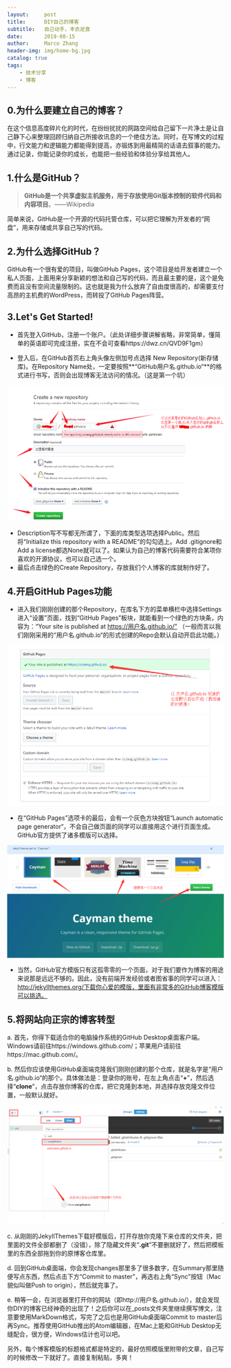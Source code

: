 ```yaml
---
layout:     post
title:      DIY自己的博客
subtitle:   自己动手，丰衣足食
date:       2019-08-15
author:     Marco Zhang
header-img: img/home-bg.jpg
catalog: true
tags:
    - 技术分享
    - 博客
---
```


## 0.为什么要建立自己的博客？

在这个信息高度碎片化的时代，在纷纷扰扰的网路空间给自己留下一片净土是让自己静下心来整理回顾归纳自己所接收讯息的一个绝佳方法。同时，在写博文的过程中，行文能力和逻辑能力都能得到提高，亦锻炼到用最精简的话语去叙事的能力。通过记录，你能记录你的成长，也能把一些经验和体验分享给其他人。

## 1.什么是GitHub？

> **GitHub是一个共享虚拟主机服务，用于存放使用Git版本控制的软件代码和内容项目**。——Wikipedia

简单来说，GitHub是一个开源的代码托管仓库，可以把它理解为开发者的“网盘”，用来存储或共享自己写的代码。

## 2.为什么选择GitHub？

GitHub有一个很有爱的项目，叫做GitHub Pages，这个项目是给开发者建立一个私人页面，上面用来分享新颖的想法和自己写的代码，而且最主要的是，这个是免费而且没有空间流量限制的。这也就是我为什么放弃了自由度很高的，却需要支付高昂的主机费的WordPress，而转投了GitHub Pages阵营。

## 3.Let's Get Started!

* 首先登入GitHub，注册一个账户。（此处详细步骤讲解省略，非常简单，懂简单的英语即可完成注册，实在不会可查看https://dwz.cn/QVD9F1gm）

* 登入后，在GitHub首页右上角头像左侧加号点选择 New Repository(新存储库)。在Repository Name处，一定要按照**“GitHub用户名.github.io“**的格式进行书写，否则会出现博客无法访问的情况。（这是第一个坑）

![1250458-20171017153553099-864426472](https://github.com/MarcoZhang703/MarcoZhang703.github.io/raw/master/_posts/assets/1250458-20171017153553099-864426472.png)

* Description写不写都无所谓了，下面的库类型选项选择Public。然后将“Initialize this repository with a README“的勾勾选上。Add .gitignore和Add a license都选None就可以了。如果认为自己的博客代码需要符合某项你喜欢的开源协议，也可以自己选一个。
* 最后点击绿色的Create Repository，存放我们个人博客的库就制作好了。

## 4.开启GitHub Pages功能

* 进入我们刚刚创建的那个Repository，在库名下方的菜单横栏中选择Settings进入“设置”页面，找到“GitHub Pages”板块，就能看到一个绿色的方块条，内容为：“Your site is published at https://用户名.github.io/” （一般而言以我们刚刚采用的“用户名.github.io“的形式创建的Repo会默认自动开启此功能。）

![img](https://github.com/MarcoZhang703/MarcoZhang703.github.io/raw/master/_posts/assets/1250458-20171017153612084-222458600.png)

* 在“GitHub Pages”选项卡的最后，会有一个灰色方块按钮“Launch automatic page generator“，不会自己做页面的同学可以直接用这个进行页面生成。GitHub官方提供了诸多模版可以选择。

![img](https://github.com/MarcoZhang703/MarcoZhang703.github.io/raw/master/_posts/assets/1250458-20171017153620459-1846640047.png)

* 当然，GitHub官方模版只有这孤零零的一个页面，对于我们要作为博客的用途来说那是远远不够的。因此，没有前端开发经验或者图省事的同学可以进入：http://jekyllthemes.org/下载你心爱的模版，里面有非常多的GitHub博客模版可以挑选。

## 5.将网站向正宗的博客转型

a. 首先，你得下载适合你的电脑操作系统的GitHub Desktop桌面客户端。Windows请前往https://windows.github.com/；苹果用户请前往https://mac.github.com/。

b. 然后你应该使用GitHub桌面端克隆我们刚刚创建的那个仓库，就是名字是“用户名.github.io“的那个。具体做法是：登录你的账号，在左上角点击“**+**”，然后选择“**clone**”，点击存放你博客的仓库，把它克隆到本地，并选择存放克隆文件位置，一般默认就好。

![img](https://github.com/MarcoZhang703/MarcoZhang703.github.io/raw/master/_posts/assets/1250458-20171017153627709-411018380.png)

c. 从刚刚的JekyllThemes下载好模版后，打开存放你克隆下来仓库的文件夹，把里面的文件全部都删了（没错），除了隐藏文件夹“**.git**”不要删就好了，然后把模板里的东西全部拖到你的原博客仓库里。

d. 回到GitHub桌面端，你会发现changes那里多了很多数字，在Summary那里随便写点东西，然后点击下方“Commit to master”，再选右上角“Sync”按钮（Mac貌似叫做Push to origin），然后就完事了。

e. 稍等一会，在浏览器里打开你的网站（即http://用户名.github.io/），就会发现你DIY的博客已经神奇的出现了！之后你可以在_posts文件夹里继续撰写博文，注意要使用MarkDown格式，写完了之后也是用GitHub桌面端Commit to master后再Sync。推荐使用GitHub推出的Atom编辑器，在Mac上能和GitHub Desktop无缝配合，很方便，Windows估计也可以吧。

另外，每个博客模版的标题格式都是特定的，最好仿照模版里附带的文章，自己写的时候修改一下就好了。直接复制粘贴，多爽！
